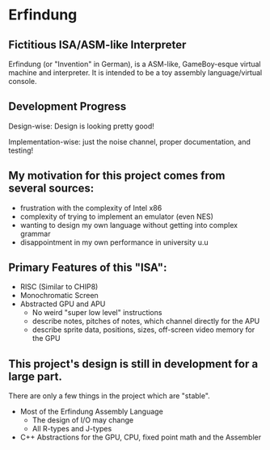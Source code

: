 Erfindung
=========

Fictitious ISA/ASM-like Interpreter
-----------------------------------

Erfindung (or &quot;Invention&quot; in German), is a ASM-like, GameBoy-esque 
virtual machine and interpreter.
It is intended to be a toy assembly language/virtual console.

Development Progress
--------------------
Design-wise: Design is looking pretty good!

Implementation-wise: just the noise channel, proper documentation, and testing!

My motivation for this project comes from several sources:
--------------------------------------------------------------------
+ frustration with the complexity of Intel x86
+ complexity of trying to implement an emulator (even NES)
+ wanting to design my own language without getting into complex grammar
+ disappointment in my own performance in university u.u

Primary Features of this &quot;ISA&quot;:
---------------------------------------------------------------------
+ RISC (Similar to CHIP8)
+ Monochromatic Screen
+ Abstracted GPU and APU
  + No weird &quot;super low level&quot; instructions
  + describe notes, pitches of notes, which channel directly for the APU
  + describe sprite data, positions, sizes, off-screen video memory for the GPU

This project's design is still in development for a large part.
------------------------
There are only a few things in the project which are &quot;stable&quot;.


+ Most of the Erfindung Assembly Language
  + The design of I/O may change
  + All R-types and J-types
+ C++ Abstractions for the GPU, CPU, fixed point math and the Assembler
